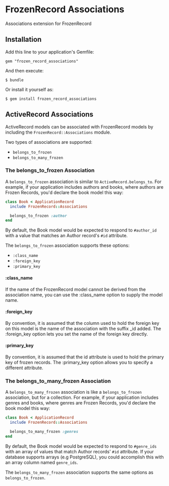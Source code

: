 # FrozenRecord Associations

Associations extension for FrozenRecord 

## Installation

Add this line to your application's Gemfile:

    gem "frozen_record_associations"

And then execute:

    $ bundle

Or install it yourself as:

    $ gem install frozen_record_associations

## ActiveRecord Associations

ActiveRecord models can be associated with FrozenRecord models by including the `FrozenRecord::Associations` module.

Two types of associations are supported:
- `belongs_to_frozen`
- `belongs_to_many_frozen`

### The belongs_to_frozen Association

A `belongs_to_frozen` association is similar to `ActiveRecord.belongs_to`. For example, if your application includes authors and books, where authors are Frozen Records, you'd declare the book model this way:

```ruby
class Book < ApplicationRecord
  include FrozenRecord::Associations

  belongs_to_frozen :author
end
```

By default, the Book model would be expected to respond to `#author_id` with a value that matches an Author record's `#id` attribute.

The `belongs_to_frozen` association supports these options:

- `:class_name`
- `:foreign_key`
- `:primary_key`

#### :class_name

If the name of the FrozenRecord model cannot be derived from the association name, you can use the :class_name option to supply the model name.

#### :foreign_key

By convention, it is assumed that the column used to hold the foreign key on this model is the name of the association with the suffix _id added. The :foreign_key option lets you set the name of the foreign key directly.

#### :primary_key

By convention, it is assumed that the id attribute is used to hold the primary key of frozen records. The :primary_key option allows you to specify a different attribute.

### The belongs_to_many_frozen Association

A `belongs_to_many_frozen` association is like a `belongs_to_frozen` association, but for a collection. For example, if your application includes genres and books, where genres are Frozen Records, you'd declare the book model this way:

```ruby
class Book < ApplicationRecord
  include FrozenRecord::Associations

  belongs_to_many_frozen :genres
end
```

By default, the Book model would be expected to respond to `#genre_ids` with an array of values that match Author records' `#id` attribute. If your database supports arrays (e.g PostgreSQL), you could accomplish this with an array column named `genre_ids`.

The `belongs_to_many_frozen` association supports the same options as `belongs_to_frozen`.
